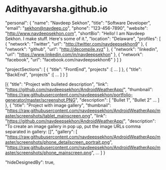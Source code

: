 # Adithyavarsha.github.io
"personal": {
    "name": "Navdeep Sekhon",
    "title": "Software Developer",
    "email": "sekhon@navdeep.co",
    "phone": "123-456-7890",
    "website": "http://www.navdeepsekhon.com",
    "shortBio": "Hello! I am Navdeep Sekhon. I make stuff. Here's some of it.",
    "location": "Delaware",
    "profiles": [
      {
        "network": "Twitter",
        "url": "http://twitter.com/navdeepsekhon9"
      },
      {
        "network": "github",
        "url": "http://decompile.xyz"
      },
      {
        "network": "linkedin",
        "url": "https://www.linkedin.com/in/navdeepsekhon"
      },
      {
        "network": "facebook",
        "url": "facebook.com/navdeepsekhon6"
      }
    ]
  }

"projectSections": [
       {
      "title": "FrontEnd",
      "projects" :[ ... ]
    },
    {
      "title": "BackEnd",
      "projects" :[ ... ]
     }
   ]


  [{
        "title": "Project with bulleted description",
        "link": "https://github.com/navdeepsekhon/AndroidWeatherApp/",
        "thumbnail": "https://raw.githubusercontent.com/navdeepsekhon/portfolio-generator/master/screenshot.PNG",
        "description": [
          "Bullet 1",
          "Bullet 2"
          ...
          ]
        },
        {
          "title": "Project with image gallery",
          "thumbnail": "https://raw.githubusercontent.com/navdeepsekhon/AndroidWeatherApp/master/screenshots/tablet_mainscreen.png",
          "link": "https://github.com/navdeepsekhon/AndroidWeatherApp/",
          "description": "To create an image gallery in pop up, put the image URLs comma separated in gallery: []",
          "gallery": [
            "https://raw.githubusercontent.com/navdeepsekhon/AndroidWeatherApp/master/screenshots/phone_detailscreen_portrait.png",
            "https://raw.githubusercontent.com/navdeepsekhon/AndroidWeatherApp/master/screenshots/phone_mainscreen.png",
            ...
           ]
        }

"hideDesignedBy": true,
